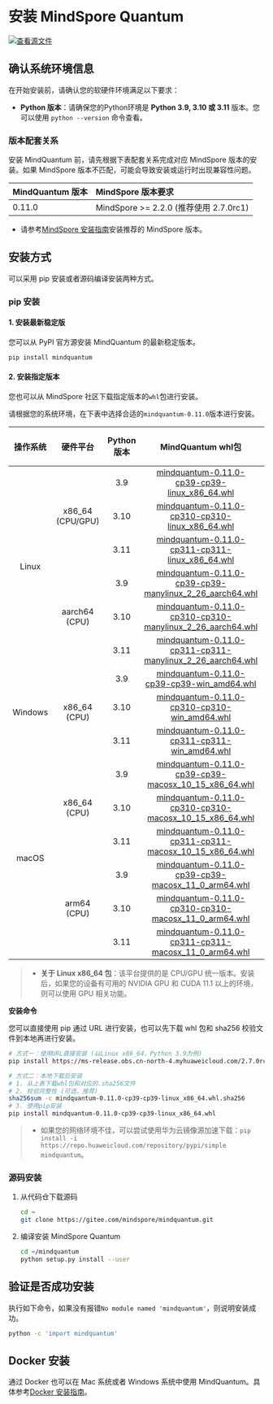 # 安装 MindSpore Quantum

[![查看源文件](https://mindspore-website.obs.cn-north-4.myhuaweicloud.com/website-images/master/resource/_static/logo_source.svg)](https://gitee.com/mindspore/docs/blob/master/docs/mindquantum/docs/source_zh_cn/mindquantum_install.md)

## 确认系统环境信息

在开始安装前，请确认您的软硬件环境满足以下要求：

- **Python 版本**：请确保您的Python环境是 **Python 3.9, 3.10 或 3.11** 版本。您可以使用 `python --version` 命令查看。

### 版本配套关系

安装 MindQuantum 前，请先根据下表配套关系完成对应 MindSpore 版本的安装。如果 MindSpore 版本不匹配，可能会导致安装或运行时出现兼容性问题。

| MindQuantum 版本 | MindSpore 版本要求                     |
| :--------------- | :------------------------------------- |
| 0.11.0           | MindSpore >= 2.2.0 (推荐使用 2.7.0rc1) |

- 请参考[MindSpore 安装指南](https://www.mindspore.cn/install)安装推荐的 MindSpore 版本。

## 安装方式

可以采用 pip 安装或者源码编译安装两种方式。

### pip 安装

#### 1. 安装最新稳定版

您可以从 PyPI 官方源安装 MindQuantum 的最新稳定版本。

```bash
pip install mindquantum
```

#### 2. 安装指定版本

您也可以从 MindSpore 社区下载指定版本的`whl`包进行安装。

请根据您的系统环境，在下表中选择合适的`mindquantum-0.11.0`版本进行安装。

<table class="colwidths-auto">
  <thead>
    <tr>
      <th style="text-align: center">操作系统</th>
      <th style="text-align: center">硬件平台</th>
      <th style="text-align: center">Python 版本</th>
      <th style="text-align: center">MindQuantum whl包</th>
      <th style="text-align: center">SHA-256校验文件</th>
    </tr>
  </thead>
  <tbody>
    <tr>
      <td rowspan="6" style="text-align: center">Linux</td>
      <td rowspan="3" style="text-align: center">x86_64 (CPU/GPU)</td>
      <td style="text-align: center">3.9</td>
      <td style="text-align: center"><a href="https://ms-release.obs.cn-north-4.myhuaweicloud.com/2.7.0rc1/MindQuantum/gpu/x86_64/cuda-11.1/mindquantum-0.11.0-cp39-cp39-linux_x86_64.whl">mindquantum-0.11.0-cp39-cp39-linux_x86_64.whl</a></td>
      <td style="text-align: center"><a href="https://ms-release.obs.cn-north-4.myhuaweicloud.com/2.7.0rc1/MindQuantum/gpu/x86_64/cuda-11.1/mindquantum-0.11.0-cp39-cp39-linux_x86_64.whl.sha256">sha256</a></td>
    </tr>
    <tr>
      <td style="text-align: center">3.10</td>
      <td style="text-align: center"><a href="https://ms-release.obs.cn-north-4.myhuaweicloud.com/2.7.0rc1/MindQuantum/gpu/x86_64/cuda-11.1/mindquantum-0.11.0-cp310-cp310-linux_x86_64.whl">mindquantum-0.11.0-cp310-cp310-linux_x86_64.whl</a></td>
      <td style="text-align: center"><a href="https://ms-release.obs.cn-north-4.myhuaweicloud.com/2.7.0rc1/MindQuantum/gpu/x86_64/cuda-11.1/mindquantum-0.11.0-cp310-cp310-linux_x86_64.whl.sha256">sha256</a></td>
    </tr>
    <tr>
      <td style="text-align: center">3.11</td>
      <td style="text-align: center"><a href="https://ms-release.obs.cn-north-4.myhuaweicloud.com/2.7.0rc1/MindQuantum/gpu/x86_64/cuda-11.1/mindquantum-0.11.0-cp311-cp311-linux_x86_64.whl">mindquantum-0.11.0-cp311-cp311-linux_x86_64.whl</a></td>
      <td style="text-align: center"><a href="https://ms-release.obs.cn-north-4.myhuaweicloud.com/2.7.0rc1/MindQuantum/gpu/x86_64/cuda-11.1/mindquantum-0.11.0-cp311-cp311-linux_x86_64.whl.sha256">sha256</a></td>
    </tr>
    <tr>
      <td rowspan="3" style="text-align: center">aarch64 (CPU)</td>
      <td style="text-align: center">3.9</td>
      <td style="text-align: center"><a href="https://ms-release.obs.cn-north-4.myhuaweicloud.com/2.7.0rc1/MindQuantum/aarch64/mindquantum-0.11.0-cp39-cp39-manylinux_2_26_aarch64.whl">mindquantum-0.11.0-cp39-cp39-manylinux_2_26_aarch64.whl</a></td>
      <td style="text-align: center"><a href="https://ms-release.obs.cn-north-4.myhuaweicloud.com/2.7.0rc1/MindQuantum/aarch64/mindquantum-0.11.0-cp39-cp39-manylinux_2_26_aarch64.whl.sha256">sha256</a></td>
    </tr>
    <tr>
      <td style="text-align: center">3.10</td>
      <td style="text-align: center"><a href="https://ms-release.obs.cn-north-4.myhuaweicloud.com/2.7.0rc1/MindQuantum/aarch64/mindquantum-0.11.0-cp310-cp310-manylinux_2_26_aarch64.whl">mindquantum-0.11.0-cp310-cp310-manylinux_2_26_aarch64.whl</a></td>
      <td style="text-align: center"><a href="https://ms-release.obs.cn-north-4.myhuaweicloud.com/2.7.0rc1/MindQuantum/aarch64/mindquantum-0.11.0-cp310-cp310-manylinux_2_26_aarch64.whl.sha256">sha256</a></td>
    </tr>
    <tr>
      <td style="text-align: center">3.11</td>
      <td style="text-align: center"><a href="https://ms-release.obs.cn-north-4.myhuaweicloud.com/2.7.0rc1/MindQuantum/aarch64/mindquantum-0.11.0-cp311-cp311-manylinux_2_26_aarch64.whl">mindquantum-0.11.0-cp311-cp311-manylinux_2_26_aarch64.whl</a></td>
      <td style="text-align: center"><a href="https://ms-release.obs.cn-north-4.myhuaweicloud.com/2.7.0rc1/MindQuantum/aarch64/mindquantum-0.11.0-cp311-cp311-manylinux_2_26_aarch64.whl.sha256">sha256</a></td>
    </tr>
    <tr>
      <td rowspan="3" style="text-align: center">Windows</td>
      <td rowspan="3" style="text-align: center">x86_64 (CPU)</td>
      <td style="text-align: center">3.9</td>
      <td style="text-align: center"><a href="https://ms-release.obs.cn-north-4.myhuaweicloud.com/2.7.0rc1/MindQuantum/x86_64/mindquantum-0.11.0-cp39-cp39-win_amd64.whl">mindquantum-0.11.0-cp39-cp39-win_amd64.whl</a></td>
      <td style="text-align: center"><a href="https://ms-release.obs.cn-north-4.myhuaweicloud.com/2.7.0rc1/MindQuantum/x86_64/mindquantum-0.11.0-cp39-cp39-win_amd64.whl.sha256">sha256</a></td>
    </tr>
    <tr>
      <td style="text-align: center">3.10</td>
      <td style="text-align: center"><a href="https://ms-release.obs.cn-north-4.myhuaweicloud.com/2.7.0rc1/MindQuantum/x86_64/mindquantum-0.11.0-cp310-cp310-win_amd64.whl">mindquantum-0.11.0-cp310-cp310-win_amd64.whl</a></td>
      <td style="text-align: center"><a href="https://ms-release.obs.cn-north-4.myhuaweicloud.com/2.7.0rc1/MindQuantum/x86_64/mindquantum-0.11.0-cp310-cp310-win_amd64.whl.sha256">sha256</a></td>
    </tr>
    <tr>
      <td style="text-align: center">3.11</td>
      <td style="text-align: center"><a href="https://ms-release.obs.cn-north-4.myhuaweicloud.com/2.7.0rc1/MindQuantum/x86_64/mindquantum-0.11.0-cp311-cp311-win_amd64.whl">mindquantum-0.11.0-cp311-cp311-win_amd64.whl</a></td>
      <td style="text-align: center"><a href="https://ms-release.obs.cn-north-4.myhuaweicloud.com/2.7.0rc1/MindQuantum/x86_64/mindquantum-0.11.0-cp311-cp311-win_amd64.whl.sha256">sha256</a></td>
    </tr>
    <tr>
      <td rowspan="6" style="text-align: center">macOS</td>
      <td rowspan="3" style="text-align: center">x86_64 (CPU)</td>
      <td style="text-align: center">3.9</td>
      <td style="text-align: center"><a href="https://ms-release.obs.cn-north-4.myhuaweicloud.com/2.7.0rc1/MindQuantum/x86_64/mindquantum-0.11.0-cp39-cp39-macosx_10_15_x86_64.whl">mindquantum-0.11.0-cp39-cp39-macosx_10_15_x86_64.whl</a></td>
      <td style="text-align: center"><a href="https://ms-release.obs.cn-north-4.myhuaweicloud.com/2.7.0rc1/MindQuantum/x86_64/mindquantum-0.11.0-cp39-cp39-macosx_10_15_x86_64.whl.sha256">sha256</a></td>
    </tr>
    <tr>
      <td style="text-align: center">3.10</td>
      <td style="text-align: center"><a href="https://ms-release.obs.cn-north-4.myhuaweicloud.com/2.7.0rc1/MindQuantum/x86_64/mindquantum-0.11.0-cp310-cp310-macosx_10_15_x86_64.whl">mindquantum-0.11.0-cp310-cp310-macosx_10_15_x86_64.whl</a></td>
      <td style="text-align: center"><a href="https://ms-release.obs.cn-north-4.myhuaweicloud.com/2.7.0rc1/MindQuantum/x86_64/mindquantum-0.11.0-cp310-cp310-macosx_10_15_x86_64.whl.sha256">sha256</a></td>
    </tr>
    <tr>
      <td style="text-align: center">3.11</td>
      <td style="text-align: center"><a href="https://ms-release.obs.cn-north-4.myhuaweicloud.com/2.7.0rc1/MindQuantum/x86_64/mindquantum-0.11.0-cp311-cp311-macosx_10_15_x86_64.whl">mindquantum-0.11.0-cp311-cp311-macosx_10_15_x86_64.whl</a></td>
      <td style="text-align: center"><a href="https://ms-release.obs.cn-north-4.myhuaweicloud.com/2.7.0rc1/MindQuantum/x86_64/mindquantum-0.11.0-cp311-cp311-macosx_10_15_x86_64.whl.sha256">sha256</a></td>
    </tr>
    <tr>
      <td rowspan="3" style="text-align: center">arm64 (CPU)</td>
      <td style="text-align: center">3.9</td>
      <td style="text-align: center"><a href="https://ms-release.obs.cn-north-4.myhuaweicloud.com/2.7.0rc1/MindQuantum/aarch64/mindquantum-0.11.0-cp39-cp39-macosx_11_0_arm64.whl">mindquantum-0.11.0-cp39-cp39-macosx_11_0_arm64.whl</a></td>
      <td style="text-align: center"><a href="https://ms-release.obs.cn-north-4.myhuaweicloud.com/2.7.0rc1/MindQuantum/aarch64/mindquantum-0.11.0-cp39-cp39-macosx_11_0_arm64.whl.sha256">sha256</a></td>
    </tr>
    <tr>
      <td style="text-align: center">3.10</td>
      <td style="text-align: center"><a href="https://ms-release.obs.cn-north-4.myhuaweicloud.com/2.7.0rc1/MindQuantum/aarch64/mindquantum-0.11.0-cp310-cp310-macosx_11_0_arm64.whl">mindquantum-0.11.0-cp310-cp310-macosx_11_0_arm64.whl</a></td>
      <td style="text-align: center"><a href="https://ms-release.obs.cn-north-4.myhuaweicloud.com/2.7.0rc1/MindQuantum/aarch64/mindquantum-0.11.0-cp310-cp310-macosx_11_0_arm64.whl.sha256">sha256</a></td>
    </tr>
    <tr>
      <td style="text-align: center">3.11</td>
      <td style="text-align: center"><a href="https://ms-release.obs.cn-north-4.myhuaweicloud.com/2.7.0rc1/MindQuantum/aarch64/mindquantum-0.11.0-cp311-cp311-macosx_11_0_arm64.whl">mindquantum-0.11.0-cp311-cp311-macosx_11_0_arm64.whl</a></td>
      <td style="text-align: center"><a href="https://ms-release.obs.cn-north-4.myhuaweicloud.com/2.7.0rc1/MindQuantum/aarch64/mindquantum-0.11.0-cp311-cp311-macosx_11_0_arm64.whl.sha256">sha256</a></td>
    </tr>
  </tbody>
</table>

> - **关于 Linux x86_64 包**：该平台提供的是 CPU/GPU 统一版本。安装后，如果您的设备有可用的 NVIDIA GPU 和 CUDA 11.1 以上的环境，则可以使用 GPU 相关功能。

**安装命令**

您可以直接使用 pip 通过 URL 进行安装，也可以先下载 whl 包和 sha256 校验文件到本地再进行安装。

```bash
# 方式一：使用URL直接安装 (以Linux x86_64，Python 3.9为例)
pip install https://ms-release.obs.cn-north-4.myhuaweicloud.com/2.7.0rc1/MindQuantum/gpu/x86_64/cuda-11.1/mindquantum-0.11.0-cp39-cp39-linux_x86_64.whl

# 方式二：本地下载后安装
# 1. 从上表下载whl包和对应的.sha256文件
# 2. 校验完整性 (可选，推荐)
sha256sum -c mindquantum-0.11.0-cp39-cp39-linux_x86_64.whl.sha256
# 3. 使用pip安装
pip install mindquantum-0.11.0-cp39-cp39-linux_x86_64.whl
```

> - 如果您的网络环境不佳，可以尝试使用华为云镜像源加速下载：`pip install -i https://repo.huaweicloud.com/repository/pypi/simple mindquantum`。

### 源码安装

1. 从代码仓下载源码

   ```bash
   cd ~
   git clone https://gitee.com/mindspore/mindquantum.git
   ```

2. 编译安装 MindSpore Quantum

   ```bash
   cd ~/mindquantum
   python setup.py install --user
   ```

## 验证是否成功安装

执行如下命令，如果没有报错`No module named 'mindquantum'`，则说明安装成功。

```bash
python -c 'import mindquantum'
```

## Docker 安装

通过 Docker 也可以在 Mac 系统或者 Windows 系统中使用 MindQuantum。具体参考[Docker 安装指南](https://gitee.com/mindspore/mindquantum/blob/master/install_with_docker.md)。

